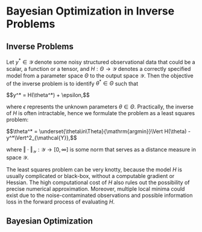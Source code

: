 # Bayesian Optimization in Inverse Problems
## Inverse Problems
Let $y^{* }\in\mathcal{Y}$ denote some noisy structured observational data that could be a scalar, a function or a tensor, and $H:\Theta\to\mathcal{Y}$ denotes a correctly specified model from a parameter space $\Theta$ to the output space $\mathcal{Y}.$ Then the objective of the inverse problem is to identify $\theta^{* }\in\Theta$ such that
<p>$$y^* = H(\theta^*) + \epsilon,$$</p>

where $\epsilon$ represents the unknown parameters $\theta\in\Theta.$ Practically, the inverse of $H$ is often intractable, hence we formulate the problem as a least squares problem:
<p>$$\theta^* = \underset{\theta\in\Theta}{\mathrm{argmin}}\Vert H(\theta) - y^*\Vert^2_{\mathcal{Y}},$$</p>

where $\Vert\cdot\Vert_\mathcal{Y}:\mathcal{Y}\to[0,\infty]$ is some norm that serves as a distance measure in space $\mathcal{Y}.$

The least squares problem can be very knotty, because the model $H$ is usually complicated or black-box, without a computable gradient or Hessian. The high computational cost of $H$ also rules out the possibility of precise numerical approximation. Moreover, multiple local minima could exist due to the noise-contaminated observations and possible information loss in the forward process of evaluating $H.$

## Bayesian Optimization
